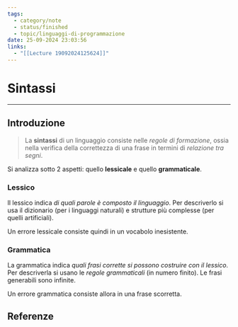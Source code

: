 ```yaml
---
tags:
  - category/note
  - status/finished
  - topic/linguaggi-di-programmazione
date: 25-09-2024 23:03:56
links:
  - "[[Lecture 19092024125624]]"
---
```

# Sintassi
---
## Introduzione
> La **sintassi** di un linguaggio consiste nelle _regole di formazione_, ossia nella verifica della correttezza di una frase in termini di _relazione tra segni_.

Si analizza sotto 2 aspetti: quello **lessicale** e quello **grammaticale**.

### Lessico
Il lessico indica _di quali parole è composto il linguaggio_. Per descriverlo si usa il dizionario (per i linguaggi naturali) e strutture più complesse (per quelli artificiali).

Un errore lessicale consiste quindi in un vocabolo inesistente.

### Grammatica
La grammatica indica _quali frasi corrette si possono costruire con il lessico_. Per descriverla si usano le _regole grammaticali_ (in numero finito). Le frasi generabili sono infinite.

Un errore grammatica consiste allora in una frase scorretta.

## Referenze